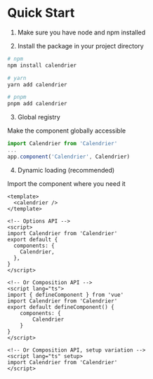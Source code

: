 # Quick Start

1. Make sure you have node and npm installed

2. Install the package in your project directory

```bash
# npm
npm install calendrier

# yarn
yarn add calendrier

# pnpm
pnpm add calendrier
```

3. Global registry

Make the component globally accessible

```typescript
import Calendrier from 'Calendrier'
...
app.component('Calendrier', Calendrier)
```

4. Dynamic loading (recommended)

Import the component where you need it

```vue
<template>
  <calendrier />
</template>

<!-- Options API -->
<script>
import Calendrier from 'Calendrier'
export default {
  components: {
    Calendrier,
  },
}
</script>

<!-- Or Composition API -->
<script lang="ts">
import { defineComponent } from 'vue'
import Calendrier from 'Calendrier'
export default defineComponent() {
    components: {
        Calendrier
    }
}
</script>

<!-- Or Composition API, setup variation -->
<script lang="ts" setup>
import Calendrier from 'Calendrier'
</script>
```
